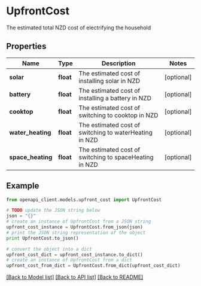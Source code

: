 # UpfrontCost

The estimated total NZD cost of electrifying the household

## Properties
Name | Type | Description | Notes
------------ | ------------- | ------------- | -------------
**solar** | **float** | The estimated cost of installing solar in NZD | [optional] 
**battery** | **float** | The estimated cost of installing a battery in NZD | [optional] 
**cooktop** | **float** | The estimated cost of switching to cooktop in NZD | [optional] 
**water_heating** | **float** | The estimated cost of switching to waterHeating in NZD | [optional] 
**space_heating** | **float** | The estimated cost of switching to spaceHeating in NZD | [optional] 

## Example

```python
from openapi_client.models.upfront_cost import UpfrontCost

# TODO update the JSON string below
json = "{}"
# create an instance of UpfrontCost from a JSON string
upfront_cost_instance = UpfrontCost.from_json(json)
# print the JSON string representation of the object
print UpfrontCost.to_json()

# convert the object into a dict
upfront_cost_dict = upfront_cost_instance.to_dict()
# create an instance of UpfrontCost from a dict
upfront_cost_from_dict = UpfrontCost.from_dict(upfront_cost_dict)
```
[[Back to Model list]](../README.md#documentation-for-models) [[Back to API list]](../README.md#documentation-for-api-endpoints) [[Back to README]](../README.md)



